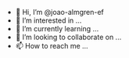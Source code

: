 - 👋 Hi, I’m @joao-almgren-ef
- 👀 I’m interested in ...
- 🌱 I’m currently learning ...
- 💞️ I’m looking to collaborate on ...
- 📫 How to reach me ...

<!---
joao-almgren-ef/joao-almgren-ef is a ✨ special ✨ repository because its `README.md` (this file) appears on your GitHub profile.
You can click the Preview link to take a look at your changes.
--->
